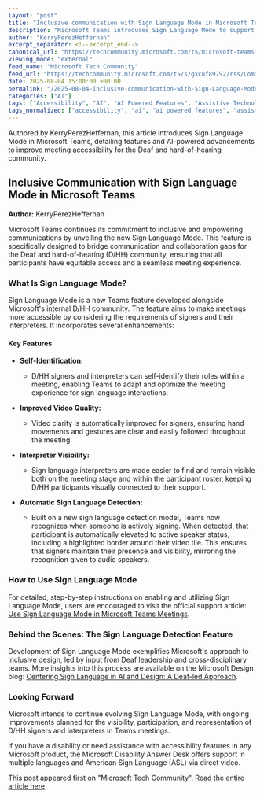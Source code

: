 ```yaml
---
layout: "post"
title: "Inclusive communication with Sign Language Mode in Microsoft Teams"
description: "Microsoft Teams introduces Sign Language Mode to support Deaf and hard-of-hearing users. This feature includes role identification, improved video fidelity, interpreter visibility, and automatic sign language detection powered by AI, enhancing meeting accessibility and participation for signers and interpreters."
author: "KerryPerezHeffernan"
excerpt_separator: <!--excerpt_end-->
canonical_url: "https://techcommunity.microsoft.com/t5/microsoft-teams-blog/inclusive-communication-with-sign-language-mode-in-microsoft/ba-p/4438299"
viewing_mode: "external"
feed_name: "Microsoft Tech Community"
feed_url: "https://techcommunity.microsoft.com/t5/s/gxcuf89792/rss/Community"
date: 2025-08-04 15:00:00 +00:00
permalink: "/2025-08-04-Inclusive-communication-with-Sign-Language-Mode-in-Microsoft-Teams.html"
categories: ["AI"]
tags: ["Accessibility", "AI", "AI Powered Features", "Assistive Technology", "Community", "D/HH", "Deaf", "Inclusive Design", "Interpreter", "Meeting Experience", "Microsoft Teams", "Sign Language Detection", "Sign Language Mode", "Video Quality"]
tags_normalized: ["accessibility", "ai", "ai powered features", "assistive technology", "community", "d slash hh", "deaf", "inclusive design", "interpreter", "meeting experience", "microsoft teams", "sign language detection", "sign language mode", "video quality"]
---
```


Authored by KerryPerezHeffernan, this article introduces Sign Language Mode in Microsoft Teams, detailing features and AI-powered advancements to improve meeting accessibility for the Deaf and hard-of-hearing community.<!--excerpt_end-->

## Inclusive Communication with Sign Language Mode in Microsoft Teams

**Author:** KerryPerezHeffernan

Microsoft Teams continues its commitment to inclusive and empowering communications by unveiling the new Sign Language Mode. This feature is specifically designed to bridge communication and collaboration gaps for the Deaf and hard-of-hearing (D/HH) community, ensuring that all participants have equitable access and a seamless meeting experience.

### What Is Sign Language Mode?

Sign Language Mode is a new Teams feature developed alongside Microsoft's internal D/HH community. The feature aims to make meetings more accessible by considering the requirements of signers and their interpreters. It incorporates several enhancements:

#### Key Features

- **Self-Identification:**
  - D/HH signers and interpreters can self-identify their roles within a meeting, enabling Teams to adapt and optimize the meeting experience for sign language interactions.

- **Improved Video Quality:**
  - Video clarity is automatically improved for signers, ensuring hand movements and gestures are clear and easily followed throughout the meeting.

- **Interpreter Visibility:**
  - Sign language interpreters are made easier to find and remain visible both on the meeting stage and within the participant roster, keeping D/HH participants visually connected to their support.

- **Automatic Sign Language Detection:**
  - Built on a new sign language detection model, Teams now recognizes when someone is actively signing. When detected, that participant is automatically elevated to active speaker status, including a highlighted border around their video tile. This ensures that signers maintain their presence and visibility, mirroring the recognition given to audio speakers.

### How to Use Sign Language Mode

For detailed, step-by-step instructions on enabling and utilizing Sign Language Mode, users are encouraged to visit the official support article: [Use Sign Language Mode in Microsoft Teams Meetings](https://support.microsoft.com/en-us/topic/use-sign-language-mode-in-microsoft-teams-meetings-8f88ed08-5a5e-41db-a190-e0b30cab58ca).

### Behind the Scenes: The Sign Language Detection Feature

Development of Sign Language Mode exemplifies Microsoft's approach to inclusive design, led by input from Deaf leadership and cross-disciplinary teams. More insights into this process are available on the Microsoft Design blog: [Centering Sign Language in AI and Design: A Deaf-led Approach](https://microsoft.design/articles/centering-sign-language-in-ai-and-design/).

### Looking Forward

Microsoft intends to continue evolving Sign Language Mode, with ongoing improvements planned for the visibility, participation, and representation of D/HH signers and interpreters in Teams meetings.

If you have a disability or need assistance with accessibility features in any Microsoft product, the Microsoft Disability Answer Desk offers support in multiple languages and American Sign Language (ASL) via direct video.

This post appeared first on "Microsoft Tech Community". [Read the entire article here](https://techcommunity.microsoft.com/t5/microsoft-teams-blog/inclusive-communication-with-sign-language-mode-in-microsoft/ba-p/4438299)
